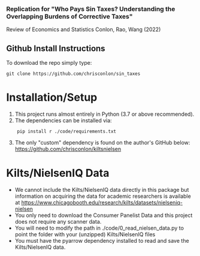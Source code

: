 ### Replication for "Who Pays Sin Taxes? Understanding the Overlapping Burdens of Corrective Taxes" 
Review of Economics and Statistics
Conlon, Rao, Wang (2022)


## Github Install Instructions
To download the repo simply type:

```
git clone https://github.com/chrisconlon/sin_taxes
```

# Installation/Setup
1. This project runs almost entirely in Python (3.7 or above recommended).
2. The dependencies can be installed via:
```
    pip install r ./code/requirements.txt
```
3. The only "custom" dependency is found on the author's GitHub below:
    https://github.com/chrisconlon/kiltsnielsen

# Kilts/NielsenIQ Data
- We cannot include the Kilts/NielsenIQ data directly in this package but information on acquiring the data for academic researchers is available at https://www.chicagobooth.edu/research/kilts/datasets/nielseniq-nielsen
- You only need to download the Consumer Panelist Data and this project does not require any scanner data.
- You will need to modify the path in ./code/0_read_nielsen_data.py to point the folder with your (unzipped) Kilts/NielsenIQ files
- You must have the pyarrow dependency installed to read and save the Kilts/NielsenIQ data.

# 

